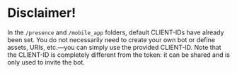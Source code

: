 # Disclaimer!

In the `/presence` and `/mobile_app` folders, default CLIENT-IDs have already been set. You do not necessarily need to create your own bot or define assets, URIs, etc.—you can simply use the provided CLIENT-ID. Note that the CLIENT-ID is completely different from the token: it can be shared and is only used to invite the bot.